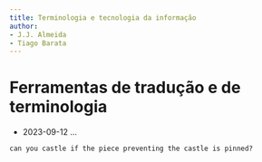 ```yaml
---
title: Terminologia e tecnologia da informação
author:
- J.J. Almeida
- Tiago Barata
---
```


# Ferramentas de tradução e de terminologia

- 2023-09-12 ...

~~~
can you castle if the piece preventing the castle is pinned?
~~~

